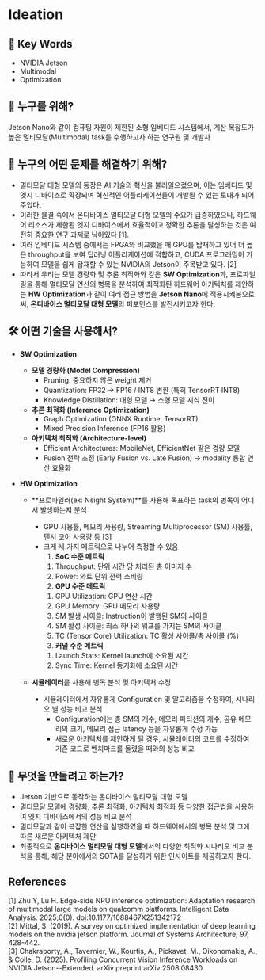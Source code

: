 # Ideation
## 🔑 Key Words
- NVIDIA Jetson
- Multimodal
- Optimization


## 👥 누구를 위해?
Jetson Nano와 같이 컴퓨팅 자원이 제한된 소형 임베디드 시스템에서, 계산 복잡도가 높은 멀티모달(Multimodal) task를 수행하고자 하는 연구원 및 개발자


## 🎯 누구의 어떤 문제를 해결하기 위해?
- 멀티모달 대형 모델의 등장은 AI 기술의 혁신을 불러일으켰으며, 이는 임베디드 및 엣지 디바이스로 확장되며 혁신적인 어플리케이션들이 개발될 수 있는 토대가 되어주었다.
- 이러한 물결 속에서 온디바이스 멀티모달 대형 모델의 수요가 급증하였으나, 하드웨어 리소스가 제한된 엣지 디바이스에서 효율적이고 정확한 추론을 달성하는 것은 여전히 중요한 연구 과제로 남아있다 [1].
- 여러 임베디드 시스템 중에서는 FPGA와 비교했을 때 GPU를 탑재하고 있어 더 높은 throughput을 보여 딥러닝 어플리케이션에 적합하고, CUDA 프로그래밍이 가능하여 모델을 쉽게 탑재할 수 있는 NVIDIA의 Jetson이 주목받고 있다. [2]
- 따라서 우리는 모델 경량화 및 추론 최적화와 같은 **SW Optimization**과, 프로파일링을 통해 멀티모달 연산의 병목을 분석하여 최적화된 하드웨어 아키텍처를 제안하는 **HW Optimization**과 같이 여러 접근 방법을 **Jetson Nano**에 적용시켜봄으로써, **온디바이스 멀티모달 대형 모델**의 퍼포먼스를 발전시키고자 한다. 


## 🛠 어떤 기술을 사용해서?

- **SW Optimization**
  - **모델 경량화 (Model Compression)**
    - Pruning: 중요하지 않은 weight 제거  
    - Quantization: FP32 → FP16 / INT8 변환 (특히 TensorRT INT8)  
    - Knowledge Distillation: 대형 모델 → 소형 모델 지식 전이  
  - **추론 최적화 (Inference Optimization)**
    - Graph Optimization (ONNX Runtime, TensorRT)  
    - Mixed Precision Inference (FP16 활용)  
  - **아키텍처 최적화 (Architecture-level)**
    - Efficient Architectures: MobileNet, EfficientNet 같은 경량 모델  
    - Fusion 전략 조정 (Early Fusion vs. Late Fusion) → modality 통합 연산 효율화

- **HW Optimization**
  - **프로파일러(ex: Nsight System)**를 사용해 목표하는 task의 병목이 어디서 발생하는지 분석
    - GPU 사용률, 메모리 사용량, Streaming Multiprocessor (SM) 사용률, 텐서 코어 사용량 등 [3]
    - 크게 세 가지 메트릭으로 나누어 측정할 수 있음
      1. **SoC 수준 메트릭**
        1) Throughput: 단위 시간 당 처리된 총 이미지 수
        2) Power: 와트 단위 전력 소비량
      2. **GPU 수준 메트릭**
        1) GPU Utilization: GPU 연산 시간
        2) GPU Memory: GPU 메모리 사용량
        3) SM 발생 사이클: Instruction이 발행된 SM의 사이클
        4) SM 활성 사이클: 최소 하나의 워프를 가지는 SM의 사이클
        5) TC (Tensor Core) Utilization: TC 활성 사이클/총 사이클 (%)
      3. **커널 수준 메트릭**
        1) Launch Stats: Kernel launch에 소요된 시간
        2) Sync Time: Kernel 동기화에 소요된 시간   

  - **시뮬레이터**를 사용해 병목 분석 및 아키텍처 수정
    - 시뮬레이터에서 자유롭게 Configuration 및 알고리즘을 수정하여, 시나리오 별 성능 비교 분석
      - Configuration에는 총 SM의 개수, 메모리 파티션의 개수, 공유 메모리의 크기, 메모리 접근 latency 등을 자유롭게 수정 가능
      - 새로운 아키텍처를 제안하게 될 경우, 시뮬레이터의 코드를 수정하여 기존 코드로 벤치마크를 돌렸을 때와의 성능 비교


## 🚀 무엇을 만들려고 하는가?
- Jetson 기반으로 동작하는 온디바이스 멀티모달 대형 모델  
- 멀티모달 모델에 경량화, 추론 최적화, 아키텍처 최적화 등 다양한 접근법을 사용하여 엣지 디바이스에서의 성능 비교 분석
- 멀티모달과 같이 복잡한 연산을 실행하였을 때 하드웨어에서의 병목 분석 및 그에 따른 새로운 아키텍처 제안 
- 최종적으로 **온디바이스 멀티모달 대형 모델**에서의 다양한 최적화 시나리오 비교 분석을 통해, 해당 분야에서의 SOTA를 달성하기 위한 인사이트를 제공하고자 한다.    


   
## References   
[1] Zhu Y, Lu H. Edge-side NPU inference optimization: Adaptation research of multimodal large models on qualcomm platforms. Intelligent Data Analysis. 2025;0(0). doi:10.1177/1088467X251342172   
[2] Mittal, S. (2019). A survey on optimized implementation of deep learning models on the nvidia jetson platform. Journal of Systems Architecture, 97, 428-442.   
[3] Chakraborty, A., Tavernier, W., Kourtis, A., Pickavet, M., Oikonomakis, A., & Colle, D. (2025). Profiling Concurrent Vision Inference Workloads on NVIDIA Jetson--Extended. arXiv preprint arXiv:2508.08430.   


